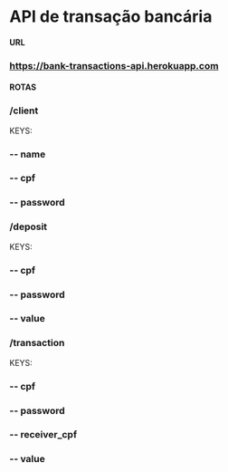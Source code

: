 # API de transação bancária

#### URL
### https://bank-transactions-api.herokuapp.com

#### ROTAS
### /client
KEYS:
### -- name
### -- cpf
### -- password

### /deposit
KEYS:
### -- cpf
### -- password
### -- value

### /transaction
KEYS:
### -- cpf
### -- password
### -- receiver_cpf
### -- value

